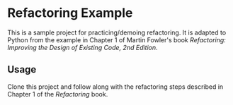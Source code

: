 # Refactoring Example

This is a sample project for practicing/demoing refactoring. It is adapted to
Python from the example in Chapter 1 of Martin Fowler's book
*Refactoring: Improving the Design of Existing Code, 2nd Edition*.


## Usage

Clone this project and follow along with the refactoring steps described in
Chapter 1 of the *Refactoring* book.